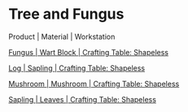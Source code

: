 # Tree and Fungus

Product | Material | Workstation

[Fungus | Wart Block | Crafting Table: Shapeless](/en_us/recipes/tree_and_fungus/fungus__wart_block__crafting_shapeless.md)

[Log | Sapling | Crafting Table: Shapeless](/en_us/recipes/tree_and_fungus/log__sapling__crafting_shapeless.md)

[Mushroom | Mushroom | Crafting Table: Shapeless](/en_us/recipes/tree_and_fungus/mushroom__mushroom__crafting_shapeless.md)

[Sapling | Leaves | Crafting Table: Shapeless](/en_us/recipes/tree_and_fungus/sapling__leaves__crafting_shapeless.md)

